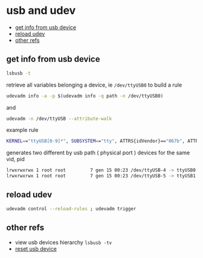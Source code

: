 # usb and udev

- [get info from usb device](#get-info-from-usb-device)
- [reload udev](#reload-udev)
- [other refs](#other-refs)

## get info from usb device

```sh
lsbusb -t
```

retrieve all variables belonging a device, ie `/dev/ttyUSB0` to build a rule

```sh
udevadm info -a -p $(udevadm info -q path -n /dev/ttyUSB0)
```

and

```sh
udevadm -n /dev/ttyUSB --attribute-walk
```

example rule

```sh
KERNEL=="ttyUSB[0-9]*", SUBSYSTEM=="tty", ATTRS{idVendor}=="067b", ATTRS{idProduct}=="2303", SYMLINK+="ttyUSB-$attr{devpath}"
```

generates two different by usb path ( physical port ) devices for the same vid, pid

```sh
lrwxrwxrwx 1 root root         7 gen 15 00:23 /dev/ttyUSB-4 -> ttyUSB0
lrwxrwxrwx 1 root root         7 gen 15 00:23 /dev/ttyUSB-5 -> ttyUSB1
```

## reload udev

```sh
udevadm control --reload-rules ; udevadm trigger
```

## other refs

- view usb devices hierarchy `lsbusb -tv`
- [reset usb device](https://askubuntu.com/a/1036410)